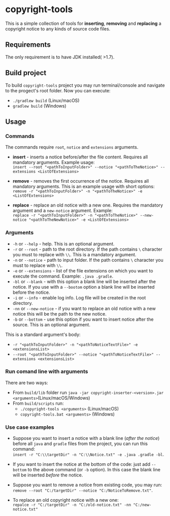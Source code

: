 # copyright-tools
This is a simple collection of tools for **inserting**, **removing** and **replacing** a copyright notice to any kinds of source code files.

## Requirements
The only requirement is to have JDK installed( >1.7).

## Build project
To build `copyright-tools` project you may run terminal/console and navigate to the progect's root folder. Now you can execute:
* `./gradlew build` (Linux/macOS)
* `gradlew build` (Windows)

## Usage

### Commands
The commands require `root`, `notice` and `extensions` arguments.

* **insert** - inserts a notice before/after the file content. Requires all mandatory arguments. Example usage:  
`insert --root "<pathToInputFolder>" --notice "<pathToTheNotice>" --extensions <ListOfExtensions>`

* **remove** - removes the first occurrence of the notice. Requires all mandatory arguments. This is an example usage with short options:  
`remove -r "<pathToInputFolder>" -n "<pathToTheNotice>" -e <ListOfExtensions>`

* **replace** - replace an old notice with a new one. Requires the mandatory argument and a `new-notice` argument. Example:  
`replace -r "<pathToInputFolder>" -n "<pathToTheNotice>" --new-notice "<pathToTheNewNotice>" -e <ListOfExtensions>`



### Arguments
* `-h` or `--help` - help. This is an optional argument.
* `-r` or `--root` - path to the root directory. If the path contains `\` character you must to replace with `\\`. This is a mandatory argument.
* `-n` or `--notice` - path to input folder. If the path contains `\` character you must to replace with `\\`.
* `-e` or `--extensions` - list of the file extensions on which you want to execute the command. Example: `.java .gradle`.
* `-bl` or `--blank` - with this option a blank line will be inserted after the notice. If you use with a `--bootom` option a blank line will be inserted before the notice.
* `-i` or `--info` - enable log info. Log file will be created in the root directory.
* `-nn` or `--new-notice` - if you want to replace an old notice with a new notice this will be the path to the new notice.
* `-b` or `--bottom` - use this option if you want to insert notice after the source. This is an optional argument.

This is a standard argument's body:
* `-r "<pathToInputFolder>" -n "<pathToNoticeTextFile>" -e <extensionsList>`
* `--root "<pathToInputFolder>" --notice "<pathToNoticeTextFile>" --extensions <extensionsList>`

### Run comand line with arguments
There are two ways:
* From `build/lib` folder run `java -jar copyright-inserter-<version>.jar <arguments>`(Linux/macOS/Windows)
* From `build/scripts` run:
  * `./copyright-tools <arguments>` (Linux/macOS)
  * `copyright-tools.bat <arguments>` (Windows)

### Use case examples
* Suppose you want to insert a notice with a blank line (*after the notice*) before all `java` and `gradle` files from the project, you can run this command:  
`insert -r "C:\\targetDir" -n "C:\\Notice.txt" -e .java .gradle -bl`.

* If you want to insert the notice at the bottom of the code: just add `--bottom` to the above command (or `-b` option). In this case the blank line will be inserted *before* the notice.

* Suppose you want to remove a notice from existing code, you may run:  
`remove --root "C:/targetDir" --notice "C:/NoticeToRemove.txt"`.

* To replace an old copyright notice with a new one:  
`repalce -r "C:/targetDir" -n "C:/old-notice.txt" -nn "C:/new-notice.txt"`
